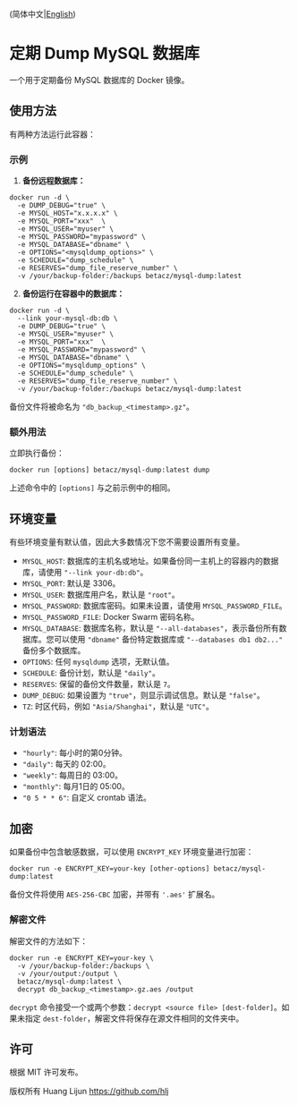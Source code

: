 (简体中文|[English](./README.md))

# 定期 Dump MySQL 数据库

一个用于定期备份 MySQL 数据库的 Docker 镜像。

## 使用方法

有两种方法运行此容器：

### 示例

1. **备份远程数据库：**

```shell
docker run -d \
  -e DUMP_DEBUG="true" \
  -e MYSQL_HOST="x.x.x.x" \
  -e MYSQL_PORT="xxx"  \
  -e MYSQL_USER="myuser" \
  -e MYSQL_PASSWORD="mypassword" \
  -e MYSQL_DATABASE="dbname" \
  -e OPTIONS="<mysqldump_options>" \
  -e SCHEDULE="dump_schedule" \
  -e RESERVES="dump_file_reserve_number" \
  -v /your/backup-folder:/backups betacz/mysql-dump:latest
```

2. **备份运行在容器中的数据库：**

```shell
docker run -d \
  --link your-mysql-db:db \
  -e DUMP_DEBUG="true" \
  -e MYSQL_USER="myuser" \
  -e MYSQL_PORT="xxx"  \
  -e MYSQL_PASSWORD="mypassword" \
  -e MYSQL_DATABASE="dbname" \
  -e OPTIONS="mysqldump_options" \
  -e SCHEDULE="dump_schedule" \
  -e RESERVES="dump_file_reserve_number" \
  -v /your/backup-folder:/backups betacz/mysql-dump:latest
```

备份文件将被命名为 `"db_backup_<timestamp>.gz"`。

### 额外用法

立即执行备份：

```shell
docker run [options] betacz/mysql-dump:latest dump
```

上述命令中的 `[options]` 与之前示例中的相同。

## 环境变量

有些环境变量有默认值，因此大多数情况下您不需要设置所有变量。

- `MYSQL_HOST`: 数据库的主机名或地址。如果备份同一主机上的容器内的数据库，请使用 `"--link your-db:db"`。
- `MYSQL_PORT`: 默认是 3306。
- `MYSQL_USER`: 数据库用户名，默认是 `"root"`。
- `MYSQL_PASSWORD`: 数据库密码。如果未设置，请使用 `MYSQL_PASSWORD_FILE`。
- `MYSQL_PASSWORD_FILE`: Docker Swarm 密码名称。
- `MYSQL_DATABASE`: 数据库名称，默认是 `"--all-databases"`，表示备份所有数据库。您可以使用 `"dbname"` 备份特定数据库或 `"--databases db1 db2..."` 备份多个数据库。
- `OPTIONS`: 任何 `mysqldump` 选项，无默认值。
- `SCHEDULE`: 备份计划，默认是 `"daily"`。
- `RESERVES`: 保留的备份文件数量，默认是 `7`。
- `DUMP_DEBUG`: 如果设置为 `"true"`，则显示调试信息。默认是 `"false"`。
- `TZ`: 时区代码，例如 `"Asia/Shanghai"`，默认是 `"UTC"`。

### 计划语法

- `"hourly"`: 每小时的第0分钟。
- `"daily"`: 每天的 02:00。
- `"weekly"`: 每周日的 03:00。
- `"monthly"`: 每月1日的 05:00。
- `"0 5 * * 6"`: 自定义 crontab 语法。

## 加密

如果备份中包含敏感数据，可以使用 `ENCRYPT_KEY` 环境变量进行加密：

```shell
docker run -e ENCRYPT_KEY=your-key [other-options] betacz/mysql-dump:latest
```

备份文件将使用 `AES-256-CBC` 加密，并带有 `'.aes'` 扩展名。

### 解密文件

解密文件的方法如下：

```shell
docker run -e ENCRYPT_KEY=your-key \
  -v /your/backup-folder:/backups \
  -v /your/output:/output \
  betacz/mysql-dump:latest \
  decrypt db_backup_<timestamp>.gz.aes /output
```

`decrypt` 命令接受一个或两个参数：`decrypt <source file> [dest-folder]`。如果未指定 `dest-folder`，解密文件将保存在源文件相同的文件夹中。

## 许可

根据 MIT 许可发布。

版权所有 Huang Lijun  https://github.com/hlj